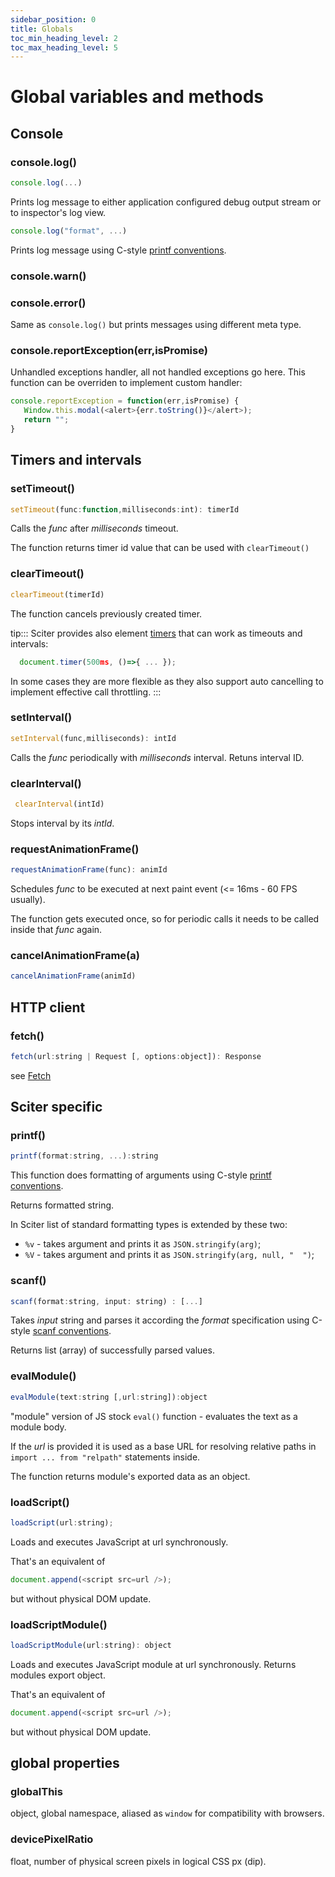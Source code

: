 ```yaml
---
sidebar_position: 0
title: Globals
toc_min_heading_level: 2
toc_max_heading_level: 5
---
```


# Global variables and methods


## Console

### console.log()

```js
console.log(...)
```

Prints log message to either application configured debug output stream or to inspector's log view. 

```js
console.log("format", ...)
```

Prints log message using C-style [printf conventions](https://en.cppreference.com/w/cpp/io/c/fprintf).

### console.warn()
### console.error()

Same as `console.log()` but prints messages using different meta type. 

### console.reportException(err,isPromise)

Unhandled exceptions handler, all not handled exceptions go here. This function can be overriden to implement custom handler:

```js
console.reportException = function(err,isPromise) {
   Window.this.modal(<alert>{err.toString()}</alert>);
   return "";
}
```


## Timers and intervals

### setTimeout()

```js
setTimeout(func:function,milliseconds:int): timerId
```

Calls the _func_ after _milliseconds_ timeout.

The function returns timer id value that can be used with `clearTimeout()`

### clearTimeout()

```js
clearTimeout(timerId)
```

The function cancels previously created timer.

tip:::
Sciter provides also element [timers](Element#timer) that can work as timeouts and intervals:
```js
  document.timer(500ms, ()=>{ ... });
```
In some cases they are more flexible as they also support auto cancelling to implement effective call throttling.
:::

### setInterval()

```js
setInterval(func,milliseconds): intId
```

Calls the _func_ periodically with _milliseconds_ interval. Retuns interval ID.

### clearInterval()

```js
 clearInterval(intId)
```

Stops interval by its _intId_.

### requestAnimationFrame()

```js
requestAnimationFrame(func): animId
```

Schedules _func_ to be executed at next paint event (<= 16ms - 60 FPS usually).

The function gets executed once, so for periodic calls it needs to be called inside that _func_ again.

### cancelAnimationFrame(a)

```js
cancelAnimationFrame(animId)
```

## HTTP client

### fetch()

```js
fetch(url:string | Request [, options:object]): Response
```
see [Fetch](../JS.runtime/Fetch)

## Sciter specific

### printf()

```js
printf(format:string, ...):string
```
  
This function does formatting of arguments using C-style [printf conventions](https://en.cppreference.com/w/cpp/io/c/fprintf).
  
Returns formatted string.

In Sciter list of standard formatting types is extended by these two: 

+ `%v` - takes argument and prints it as `JSON.stringify(arg)`;
+ `%V` - takes argument and prints it as `JSON.stringify(arg, null, "  ")`;

### scanf()

```js
scanf(format:string, input: string) : [...]
```

Takes *input* string and parses it according the *format* specification using C-style [scanf conventions](https://en.cppreference.com/w/c/io/fscanf). 

Returns list (array) of successfully parsed values.

### evalModule()

```js
evalModule(text:string [,url:string]):object
```
  
"module" version of JS stock `eval()` function - evaluates the text as a module body.
  
If the _url_ is provided it is used as a base URL for resolving relative paths in `import ... from "relpath"` statements inside.

The function returns module's exported data as an object.

### loadScript()

```js
loadScript(url:string);
```
Loads and executes JavaScript at url synchronously.

That's an equivalent of 
```js
document.append(<script src=url />);
```
but without physical DOM update.

### loadScriptModule()

```js
loadScriptModule(url:string): object
```
Loads and executes JavaScript module at url synchronously. Returns modules export object.

That's an equivalent of 
```js
document.append(<script src=url />);
```
but without physical DOM update.
  

## global properties

### globalThis

object, global namespace, aliased as `window` for compatibility with browsers.

### devicePixelRatio

float, number of physical screen pixels in logical CSS px (dip).
